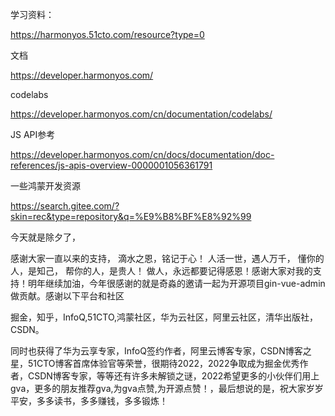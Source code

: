 



学习资料：

https://harmonyos.51cto.com/resource?type=0

文档

https://developer.harmonyos.com/

codelabs

https://developer.harmonyos.com/cn/documentation/codelabs/



JS API参考

https://developer.harmonyos.com/cn/docs/documentation/doc-references/js-apis-overview-0000001056361791



一些鸿蒙开发资源

https://search.gitee.com/?skin=rec&type=repository&q=%E9%B8%BF%E8%92%99

今天就是除夕了，

感谢大家一直以来的支持，
滴水之恩，铭记于心！
人活一世，遇人万千，
懂你的人，是知己，
帮你的人，是贵人！
做人，永远都要记得感恩！感谢大家对我的支持！明年继续加油，今年很感谢的就是奇淼的邀请一起为开源项目gin-vue-admin做贡献。感谢以下平台和社区

 掘金，知乎，InfoQ,51CTO,鸿蒙社区，华为云社区，阿里云社区，清华出版社，CSDN。



同时也获得了华为云享专家，InfoQ签约作者，阿里云博客专家，CSDN博客之星，51CTO博客首席体验官等荣誉，很期待2022，2022争取成为掘金优秀作者，CSDN博客专家，等等还有许多未解锁之谜，2022希望更多的小伙伴们用上gva，更多的朋友推荐gva,为gva点赞,为开源点赞！，最后想说的是，祝大家岁岁平安，多多读书，多多赚钱，多多锻炼！
